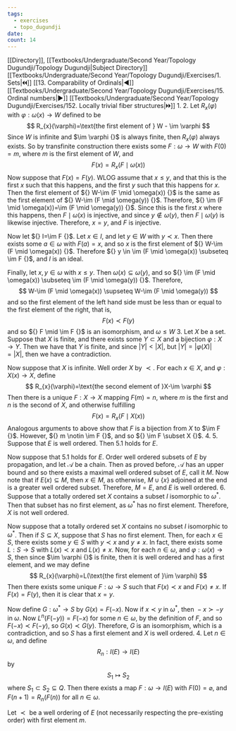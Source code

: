 ```yaml
---
tags:
  - exercises
  - topo_dugundji
date: 
count: 14
---
```

[[Directory]], [[Textbooks/Undergraduate/Second Year/Topology Dugundji/Topology Dugundji|Subject Directory]]
[[Textbooks/Undergraduate/Second Year/Topology Dugundji/Exercises/1. Sets|🞀🞀]] [[13. Comparability of Ordinals|◀]] [[Textbooks/Undergraduate/Second Year/Topology Dugundji/Exercises/15. Ordinal numbers|▶]] [[Textbooks/Undergraduate/Second Year/Topology Dugundji/Exercises/152. Locally trivial fiber structures|🞂🞂]]
1. 
2. 
Let ${} R_{x}(\varphi) {}$ with ${} \varphi :\omega(x)\to{}W {}$ defined to be 
$$
R_{x}(\varphi)=\text{the first element of } W - \im \varphi
$$
Since  $W {}$ is infinite and $\im \varphi {}$ is always finite, then ${} R_{x}(\varphi) {}$ always exists. So by transfinite construction there exists some ${} F:\omega\to{}W {}$ with ${} F(0)=m {}$, where $m$ is the first element of $W$, and 
$$
F(x)=R_{x}(F \mid \omega(x))
$$
Now suppose that ${} F(x)=F(y) {}$. WLOG assume that ${} x \leq  y {}$, and that this is the first $x {}$ such that this happens, and the first $y {}$ such that this happens for $x {}$. Then the first element of ${} W-\im (F \mid \omega(x)) {}$ is the same as the first element of ${} W-\im (F \mid \omega(y)) {}$. Therefore, ${} \im (F \mid  \omega(x))=\im (F \mid  \omega(y)) {}$. Since this is the first $x$ where this happens, then ${} F \mid  \omega(x) {}$ is injective, and since ${} y \notin \omega(y) {}$, then ${} F \mid \omega(y)$ is likewise injective. Therefore, ${} x=y {}$, and $F$ is injective. 

Now let ${} I=\im F {}$. Let ${} x \in I {}$, and let ${} y \in W {}$ with ${} y \prec x {}$. Then there exists some ${} a \in \omega {}$ with ${} F(a)=x {}$, and so $x {}$ is the first element of ${} W-\im (F \mid \omega(x)) {}$. Therefore ${} y \in \im (F \mid  \omega(x)) \subseteq \im F {}$, and $I$ is an ideal. 

Finally, let ${} x,\, y \in \omega {}$ with ${} x \leq y {}$. Then ${} \omega(x) \subseteq \omega(y) {}$, and so ${} \im (F \mid  \omega(x)) \subseteq \im (F \mid  \omega(y)) {}$. Therefore, 
$$
W-\im (F \mid  \omega(x)) \supseteq W-\im (F \mid  \omega(y))
$$
and so the first element of the left hand side must be less than or equal to the first element of the right, that is, 
$$
F(x)\prec F(y)
$$
and so ${} F \mid \im F {}$ is an isomorphism, and ${} \omega \leq W {}$
3. 
Let $X$ be a set. Suppose that $X$ is finite, and there exists some ${} Y \subset X {}$ and a bijection ${} \varphi :X\to{}Y {}$. Then we have that $Y$ is finite, and since $|Y|<|X| {}$, but ${} |Y|=|\varphi(X)|=|X| {}$, then we have a contradiction.

Now suppose that $X$ is infinite. Well order $X$ by $\prec {}$. For each ${} x \in X {}$, and ${} \varphi:X(x)\to{}X {}$, define
$$
R_{x}(\varphi)=\text{the second element of }X-\im \varphi
$$
Then there is a unique ${} F:X\to{}X {}$ mapping ${} F(m)=n {}$, where $m$ is the first and $n$ is the second of $X {}$, and otherwise fulfilling
$$
F(x)=R_{x}(F \mid  X(x))
$$
Analogous arguments to above show that $F {}$ is a bijection from $X {}$ to $\im F {}$. However, ${} m \notin \im F {}$, and so ${} \im F \subset X {}$.
4. 
5. 
Suppose that $E$ is well ordered. Then ${} 5.1 {}$ holds for $E$.

Now suppose that ${} 5.1 {}$ holds for $E$. Order well ordered subsets of $E$ by propagation, and let $\mathscr{A}$ be a chain. Then as proved before, $\mathscr{A}$ has an upper bound and so there exists a maximal well ordered subset of $E$, call it $M$. Now note that if ${} E(x) \subseteq M {}$, then ${} x \in M {}$, as otherwise, ${} M \cup \{ x \} {}$ adjoined at the end is a greater well ordered subset. Therefore, $M=E {}$, and $E {}$ is well ordered. 
6. 
Suppose that a totally ordered set $X {}$ contains a subset ${} I {}$ isomorphic to ${} \omega^{*}$. Then that subset has no first element, as $\omega^{*} {}$ has no first element. Therefore, $X$ is not well ordered. 

Now suppose that a totally ordered set $X$ contains no subset $I$ isomorphic to $\omega^{*}$. Then if ${} S \subseteq X {}$, suppose that $S$ has no first element. Then, for each ${} x \in S {}$, there exists some ${} y \in S {}$ with ${} y\prec x {}$ and ${} y \neq x {}$. In fact, there exists some ${} L:S\to{}S {}$ with ${} L(x)\prec x {}$ and ${} L(x)\neq x {}$. Now, for each ${} n \in \omega {}$, and ${} \varphi:\omega(x)\to{}S {}$, then since $\im \varphi {}$ is finite, then it is well ordered and has a first element, and we may define
$$
R_{x}(\varphi)=L(\text{the first element of }\im \varphi)
$$
Then there exists some unique ${} F: \omega\to{}S {}$ such that ${} F(x) \prec x {}$ and ${} F(x) \neq x {}$. If ${} F(x)=F(y) {}$, then it is clear that ${} x=y {}$. 

Now define ${} G:\omega^{*}\to{}S {}$ by ${} G(x)=F(-x) {}$. Now if ${} x \prec y {}$ in $\omega^{*}$, then ${} -x \succ -y {}$ in $\omega$. Now ${} L^{n}(F(-y))=F(-x) {}$ for some ${} n \in \omega {}$, by the definition of $F$, and so ${} F(-x)\prec F(-y) {}$, so ${} G(x)\prec G(y) {}$. Therefore, $G$ is an isomorphism, which is a contradiction, and so $S$ has a first element and $X$ is well ordered.
4. 
Let ${} n \in \omega {}$, and define
$$
R_{n}:I(E)\to{}I(E)
$$
by
$$
S_{1}\mapsto S_{2}
$$
where ${} S_{1} \subset S_{2} \subseteq Q {}$. Then there exists a map $F:\omega\to{}I(E) {}$ with ${} F(0)=\varnothing  {}$, and ${} F(n+1)=R_{n}(F(n)) {}$ for all ${} n \in \omega {}$. 

Let $\prec {}$ be a well ordering of ${} E {}$ (not necessarily respecting the pre-existing order) with first element ${} m$. 
